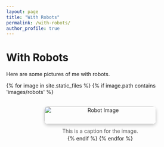 ```yaml
---
layout: page
title: "With Robots"
permalink: /with-robots/
author_profile: true
---
```


<h1>With Robots</h1>

<p>Here are some pictures of me with robots.</p>

<div class="gallery">
  {% for image in site.static_files %}
    {% if image.path contains 'images/robots' %}
      <div class="gallery-item">
        <img src="{{ site.baseurl }}{{ image.path }}" alt="Robot Image" class="gallery-image">
        <div class="caption">
          <!-- You can add your caption text here -->
          This is a caption for the image.
        </div>
      </div>
    {% endif %}
  {% endfor %}
</div>

<style>
  .gallery {
    display: flex;
    flex-wrap: wrap;
    gap: 20px;
    justify-content: center;
  }

  .gallery-item {
    width: 300px;
    text-align: center;
    margin: 10px;
  }

  .gallery-image {
    width: 100%;
    height: auto;
    border-radius: 10px;
    box-shadow: 0 4px 8px rgba(0, 0, 0, 0.2);
  }

  .caption {
    margin-top: 10px;
    font-size: 14px;
    color: #555;
  }
</style>

